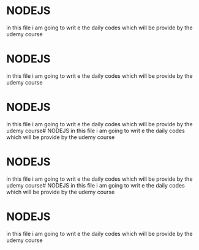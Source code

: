 # NODEJS
in this file i am going to writ e the daily codes which will be provide by the udemy course
# NODEJS
in this file i am going to writ e the daily codes which will be provide by the udemy course
# NODEJS
in this file i am going to writ e the daily codes which will be provide by the udemy course# NODEJS
in this file i am going to writ e the daily codes which will be provide by the udemy course
# NODEJS
in this file i am going to writ e the daily codes which will be provide by the udemy course# NODEJS
in this file i am going to writ e the daily codes which will be provide by the udemy course
# NODEJS
in this file i am going to writ e the daily codes which will be provide by the udemy course


